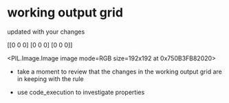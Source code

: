# working output grid

updated with your changes

[[0 0 0]
 [0 0 0]
 [0 0 0]]


<PIL.Image.Image image mode=RGB size=192x192 at 0x750B3FB82020>


- take a moment to review that the changes in the working output grid are in keeping with the rule

- use code_execution to investigate properties
